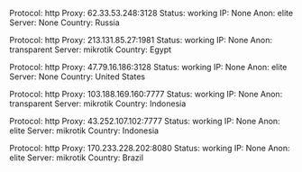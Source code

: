 Protocol: http
Proxy: 62.33.53.248:3128
Status: working
IP: None
Anon: elite
Server: None
Country: Russia

Protocol: http
Proxy: 213.131.85.27:1981
Status: working
IP: None
Anon: transparent
Server: mikrotik
Country: Egypt

Protocol: http
Proxy: 47.79.16.186:3128
Status: working
IP: None
Anon: elite
Server: None
Country: United States

Protocol: http
Proxy: 103.188.169.160:7777
Status: working
IP: None
Anon: transparent
Server: mikrotik
Country: Indonesia

Protocol: http
Proxy: 43.252.107.102:7777
Status: working
IP: None
Anon: elite
Server: mikrotik
Country: Indonesia

Protocol: http
Proxy: 170.233.228.202:8080
Status: working
IP: None
Anon: elite
Server: mikrotik
Country: Brazil

